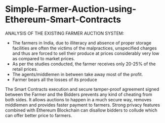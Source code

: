 # Simple-Farmer-Auction-using-Ethereum-Smart-Contracts
ANALYSIS OF THE EXISTING FARMER AUCTION SYSTEM:

- The farmers in India, due to illiteracy and absence of proper storage facilities are often the victims of the malpractices, unspecified charges and thus are forced to sell their produce at prices considerably very low as compared to market prices.
- As per the studies conducted, the farmer receives only 20-25% of the retail prices.
- The agents/middlemen in between take away most of the profit.
- Farmer bears all the losses of its produce

The Smart Contracts execution and secure tamper-proof agreement signed between the Farmer and the Bidders prevents any kind of cheating from both sides. It allows auctions to happen in a much secure way, removes middlemen and provides faster payment to farmers. Strong privacy features combined with Ethereum Blockchain can disallow bidders to collude which can offer better price to farmers. 
